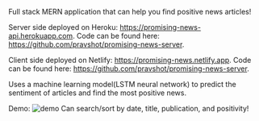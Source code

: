 Full stack MERN application that can help you find positive news articles!

Server side deployed on Heroku: https://promising-news-api.herokuapp.com. Code can be found here: https://github.com/pravshot/promising-news-server.

Client side deployed on Netlify: https://promising-news.netlify.app. Code can be found here: https://github.com/pravshot/promising-news-server.

Uses a machine learning model(LSTM neural network) to predict the sentiment of articles and find the most positive news.

Demo:
![demo](demo.gif)
Can search/sort by date, title, publication, and positivity!